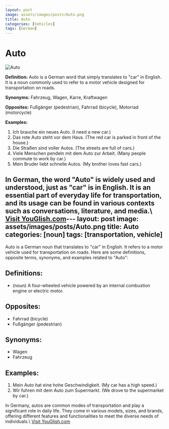 ```yaml
---
layout: post
image: assets/images/posts/Auto.png
title: Auto
categories: [Vehicles]
tags: [German]
---
```


# Auto

![Auto](https://cdn.pixabay.com/photo/2014/10/22/17/25/auto-498244_960_720.jpg)

**Definition:** Auto is a German word that simply translates to "car" in English. It is a noun commonly used to refer to a motor vehicle designed for transportation on roads.

**Synonyms:** Fahrzeug, Wagen, Karre, Kraftwagen

**Opposites:** Fußgänger (pedestrian), Fahrrad (bicycle), Motorrad (motorcycle)

**Examples:**

1. Ich brauche ein neues Auto. (I need a new car.)
2. Das rote Auto steht vor dem Haus. (The red car is parked in front of the house.)
3. Die Straßen sind voller Autos. (The streets are full of cars.)
4. Viele Menschen pendeln mit dem Auto zur Arbeit. (Many people commute to work by car.)
5. Mein Bruder liebt schnelle Autos. (My brother loves fast cars.)

In German, the word "Auto" is widely used and understood, just as "car" is in English. It is an essential part of everyday life for transportation, and its usage can be found in various contexts such as conversations, literature, and media.\ <a id="yg-widget-0" class="youglish-widget" data-query="Auto" data-lang="german" data-components="8412" data-auto-start="0" data-bkg-color="theme_light" data-title="How%20to%20pronounce%20Auto%20in%20German"  rel="nofollow" href="https://youglish.com">Visit YouGlish.com</a><script async src="https://youglish.com/public/emb/widget.js" charset="utf-8"></script>---
layout: post
image: assets/images/posts/Auto.png
title: Auto
categories: [noun]
tags: [transportation, vehicle]
---

Auto is a German noun that translates to "car" in English. It refers to a motor vehicle used for transportation on roads. Here are some definitions, opposite terms, synonyms, and examples related to "Auto":

## Definitions:
- (noun) A four-wheeled vehicle powered by an internal combustion engine or electric motor.

## Opposites:
- Fahrrad (bicycle)
- Fußgänger (pedestrian)

## Synonyms:
- Wagen
- Fahrzeug

## Examples:
1. Mein Auto hat eine hohe Geschwindigkeit. (My car has a high speed.)
2. Wir fuhren mit dem Auto zum Supermarkt. (We drove to the supermarket by car.)

In Germany, autos are common modes of transportation and play a significant role in daily life. They come in various models, sizes, and brands, offering different features and functionalities to meet the diverse needs of individuals.\ <a id="yg-widget-0" class="youglish-widget" data-query="Auto" data-lang="german" data-components="8412" data-auto-start="0" data-bkg-color="theme_light" data-title="How%20to%20pronounce%20Auto%20in%20German"  rel="nofollow" href="https://youglish.com">Visit YouGlish.com</a><script async src="https://youglish.com/public/emb/widget.js" charset="utf-8"></script>